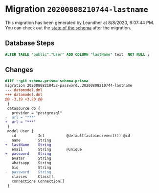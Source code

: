 # Migration `20200808210744-lastname`

This migration has been generated by Leandher at 8/8/2020, 6:07:44 PM.
You can check out the [state of the schema](./schema.prisma) after the migration.

## Database Steps

```sql
ALTER TABLE "public"."User" ADD COLUMN "lastName" text  NOT NULL ;
```

## Changes

```diff
diff --git schema.prisma schema.prisma
migration 20200808210452-password..20200808210744-lastname
--- datamodel.dml
+++ datamodel.dml
@@ -3,19 +3,20 @@
 }
 datasource db {
   provider = "postgresql"
-  url = "***"
+  url = "***"
 }
 model User {
   id          Int          @default(autoincrement()) @id
   name        String
+  lastName    String
   email       String       @unique
+  password    String
   avatar      String
   whatsapp    String
   bio         String
-  password    String
   classes     Class[]
   connections Connection[]
 }
```


